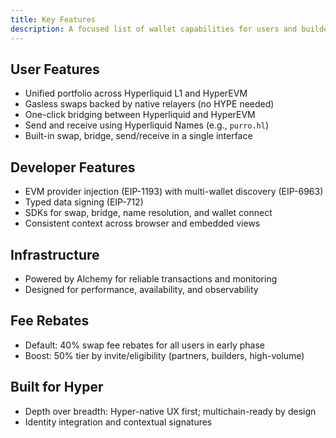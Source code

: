 ```yaml
---
title: Key Features
description: A focused list of wallet capabilities for users and builders.
---
```


## User Features
- Unified portfolio across Hyperliquid L1 and HyperEVM
- Gasless swaps backed by native relayers (no HYPE needed)
- One-click bridging between Hyperliquid and HyperEVM
- Send and receive using Hyperliquid Names (e.g., `purro.hl`)
- Built-in swap, bridge, send/receive in a single interface

## Developer Features
- EVM provider injection (EIP-1193) with multi-wallet discovery (EIP-6963)
- Typed data signing (EIP-712)
- SDKs for swap, bridge, name resolution, and wallet connect
- Consistent context across browser and embedded views

## Infrastructure
- Powered by Alchemy for reliable transactions and monitoring
- Designed for performance, availability, and observability

## Fee Rebates
- Default: 40% swap fee rebates for all users in early phase
- Boost: 50% tier by invite/eligibility (partners, builders, high-volume)

## Built for Hyper
- Depth over breadth: Hyper-native UX first; multichain-ready by design
- Identity integration and contextual signatures 